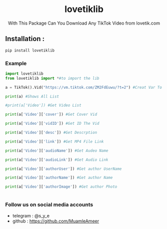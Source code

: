 <h1 align="center">lovetiklib</h1>
<p align="center">With This Package Can You Download Any TikTok Video from lovetik.com</p>

## Installation :
```bash
pip install lovetiklib
```
### Example
```python
import lovetiklib
from lovetiklib import *#to import the lib

a = TikTok().Vid("https://vm.tiktok.com/ZM2FdEuwu/?t=2") #Creat Var To send data-Link To Vid Function

print(a) #Shows All List

#print(a['Video']) #Get Video List

print(a['Video']['cover']) #Get Cover Vid

print(a['Video']['vidID']) #Get ID The Vid

print(a['Video']['desc']) #Get Descrption

print(a['Video']['link']) #Get MP4 File Link

print(a['Video']['audioName']) #Get Audeo Name

print(a['Video']['audioLink']) #Get Audio Link

print(a['Video']['authorUser']) #Get author UserName

print(a['Video']['authorName']) #Get author Name

print(a['Video']['authorImage']) #Get author Photo

```
#
### Follow us on social media accounts

* telegram : @s_y_e
* github : https://github.com/MuamleAmeer
